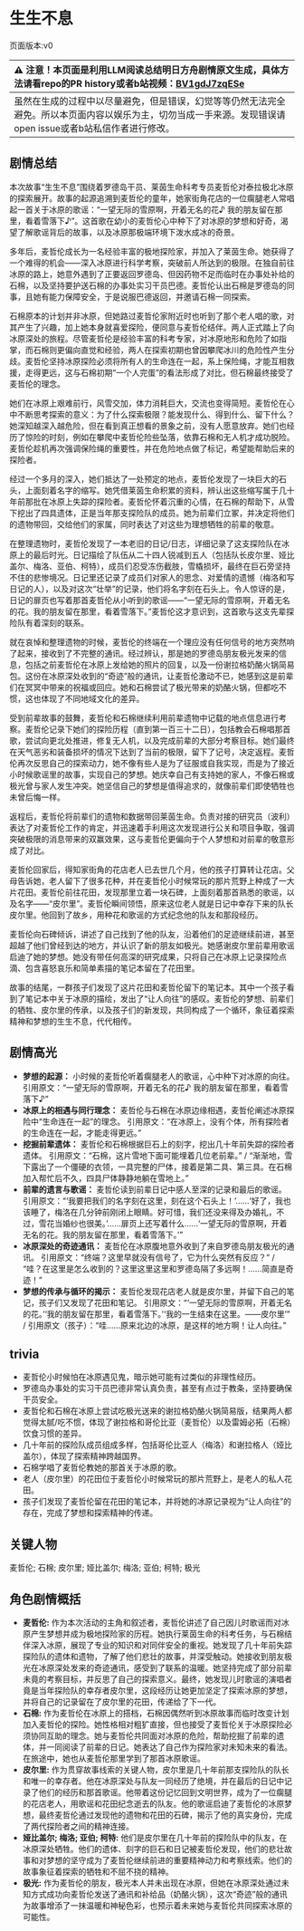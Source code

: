 # 生生不息
页面版本:v0
 

| :warning: 注意！本页面是利用LLM阅读总结明日方舟剧情原文生成，具体方法请看repo的PR history或者b站视频：[BV1gdJ7zqESe](https://www.bilibili.com/video/BV1gdJ7zqESe/)         |
|:----------------------------|
| 虽然在生成的过程中以尽量避免，但是错误，幻觉等等仍然无法完全避免。所以本页面内容以娱乐为主，切勿当成一手来源。发现错误请open issue或者b站私信作者进行修改。|



## 剧情总结
本次故事“生生不息”围绕着罗德岛干员、莱茵生命科考专员麦哲伦对泰拉极北冰原的探索展开。故事的起源追溯到麦哲伦的童年，她家街角花店的一位瘸腿老人常唱起一首关于冰原的歌谣：“一望无际的雪原啊，开着无名的花♪ 我的朋友留在那里，看着雪落下♪”。这首歌在幼小的麦哲伦心中种下了对冰原的梦想和好奇，渴望了解歌谣背后的故事，以及冰原那极端环境下泼水成冰的奇景。

多年后，麦哲伦成长为一名经验丰富的极地探险家，并加入了莱茵生命。她获得了一个难得的机会——深入冰原进行科学考察，突破前人所达到的极限。在独自前往冰原的路上，她意外遇到了正要返回罗德岛、但因药物不足而临时在办事处补给的石棉，以及坚持要护送石棉的办事处实习干员巴德。麦哲伦认出石棉是罗德岛的同事，且她有能力保障安全，于是说服巴德返回，并邀请石棉一同探索。

石棉原本的计划并非冰原，但她路过麦哲伦家附近时也听到了那个老人唱的歌，对其产生了兴趣，加上她本身就喜爱探险，便同意与麦哲伦结伴。两人正式踏上了向冰原深处的旅程。尽管麦哲伦是经验丰富的科考专家，对冰原地形和危险了如指掌，而石棉则更偏向直觉和经验，两人在探索初期也曾因攀爬冰川的危险性产生分歧。麦哲伦坚持冰原探险必须将所有人的生命连在一起，系上保险绳，才能互相救援，走得更远，这与石棉初期“一个人完蛋”的看法形成了对比，但石棉最终接受了麦哲伦的理念。

她们在冰原上艰难前行，风雪交加，体力消耗巨大，交流也变得简短。麦哲伦在心中不断思考探索的意义：为了什么探索极限？能发现什么、得到什么、留下什么？她深知越深入越危险，但在看到真正想看的景象之前，没有人愿意放弃。她们也经历了惊险的时刻，例如在攀爬中麦哲伦险些坠落，依靠石棉和无人机才成功脱险。麦哲伦趁机再次强调保险绳的重要性，并在危险地点做了标记，希望能帮助后来的探险者。

经过一个多月的深入，她们抵达了一处预定的地点，麦哲伦发现了一块巨大的石头，上面刻着名字的缩写。她凭借莱茵生命积累的资料，辨认出这些缩写属于几十年前那批在冰原上失踪的探险者。麦哲伦怀着沉重的心情，在石棉的帮助下，从雪下挖出了四具遗体，正是当年那支探险队的成员。她为前辈们立冢，并决定将他们的遗物带回，交给他们的家属，同时表达了对这些为理想牺牲的前辈的敬意。

在整理遗物时，麦哲伦发现了一本老旧的日记/日志，详细记录了这支探险队在冰原上的最后时光。日记描绘了队伍从二十四人锐减到五人（包括队长皮尔里、娅比盖尔、梅洛、亚伯、柯特），成员们忍受冻伤截肢，雪橇损坏，最终在巨石旁坚持不住的悲惨境况。日记里还记录了成员们对家人的思念、对爱情的遗憾（梅洛和写日记的人），以及对这次“壮举”的记录，他们将名字刻在石头上。令人惊讶的是，日记的扉页也写着那首麦哲伦从小听到的歌谣——“一望无际的雪原啊，开着无名的花。我的朋友留在那里，看着雪落下。”麦哲伦这才意识到，这首歌与这支先辈探险队有着深刻的联系。

就在哀悼和整理遗物的时候，麦哲伦的终端在一个理应没有任何信号的地方突然响了起来，接收到了不完整的通讯。经过辨认，那是她的罗德岛朋友极光发来的信息，包括之前麦哲伦在冰原上发给她的照片的回复，以及一份谢拉格奶酪火锅简易包。这份在冰原深处收到的“奇迹”般的通讯，让麦哲伦激动不已，她感到这是前辈们在冥冥中带来的祝福或回应。她和石棉尝试了极光带来的奶酪火锅，但都吃不惯，这也体现了不同地域文化的差异。

受到前辈故事的鼓舞，麦哲伦和石棉继续利用前辈遗物中记载的地点信息进行考察。麦哲伦记录下她们的探险历程（直到第一百三十二日），包括教会石棉唱那首歌，尝试向更北处推进，修复无人机，以及完成前辈的大部分考察目标。她们最终在天气恶劣和装备损坏的情况下达到了当前的极限，留下了记号，决定返程。麦哲伦再次反思自己的探索动力，她不像有些人是为了征服或自我实现，而是为了接近小时候歌谣里的故事，实现自己的梦想。她庆幸自己有支持她的家人，不像石棉或极光曾与家人发生冲突。她坚信自己的梦想是值得追求的，就像前辈们即使牺牲也未曾后悔一样。

返程后，麦哲伦将前辈们的遗物和数据带回莱茵生命。负责对接的研究员（波利）表达了对麦哲伦工作的肯定，并迅速着手利用这次发现进行公关和项目争取，强调突破极限的消息带来的双赢效果，这与麦哲伦更偏向于个人梦想和对前辈的敬意形成了对比。

麦哲伦回家后，得知家街角的花店老人已去世几个月，他的孩子打算转让花店。父母告诉她，老人留下了很多花种，并在麦哲伦小时候常玩的那片荒野上种成了一大片花田。麦哲伦前往花田，发现那里立着一块石碑，上面刻着那首熟悉的歌谣，以及名字——“皮尔里”。麦哲伦瞬间领悟，原来这位老人就是日记中幸存下来的队长皮尔里。他回到了故乡，用种花和歌谣的方式纪念他的队友和那段经历。

麦哲伦向石碑倾诉，讲述了自己找到了他的队友，沿着他们的足迹继续前进，甚至超越了他们曾经到达的地方，并认识了新的朋友如极光。她感谢皮尔里前辈用歌谣启迪了她的梦想。她没有带任何高深的研究成果，只将自己在冰原上记录探险点滴、包含喜怒哀乐和简单素描的笔记本留在了花田里。

故事的结尾，一群孩子们发现了这片花田和麦哲伦留下的笔记本。其中一个孩子看到了笔记本中关于冰原的描绘，发出了“让人向往”的感叹。麦哲伦的梦想、前辈们的牺牲、皮尔里的传承，以及孩子们的新发现，共同构成了一个循环，象征着探索精神和梦想的生生不息，代代相传。
## 剧情高光
- **梦想的起源：** 小时候的麦哲伦听着瘸腿老人的歌谣，心中种下对冰原的向往。
  引用原文：“一望无际的雪原啊，开着无名的花♪ 我的朋友留在那里，看着雪落下♪”
- **冰原上的相遇与同行理念：** 麦哲伦与石棉在冰原边缘相遇，麦哲伦阐述冰原探险中“生命连在一起”的理念。
  引用原文：“在冰原上，没有个体，所有探险者的生命连在一起，才能走得更远。”
- **挖掘前辈遗体：** 麦哲伦和石棉根据巨石上的刻字，挖出几十年前失踪的探险者遗体。
  引用原文：“石棉，这片雪地下面可能埋着几位老前辈。” / “渐渐地，雪下露出了一个僵硬的衣领，一具完整的尸体，接着是第二具、第三具。在石棉加入帮忙后不久，四具尸体静静地躺在雪地上。”
- **前辈的遗言与歌谣：** 麦哲伦读到前辈日记中感人至深的记录和最后的歌谣。
  引用原文：“‘我要把我们的名字刻在这里，刻在这个石头上！’......‘好了，我也该睡了，梅洛在几分钟前刚闭上眼睛。好可惜，我们还没来得及办婚礼，不过，雪花当婚纱也很美。’......扉页上还写着什么......‘一望无际的雪原啊，开着无名的花。我的朋友留在那里，看着雪落下。’”
- **冰原深处的奇迹通讯：** 麦哲伦在冰原腹地意外收到了来自罗德岛朋友极光的通讯。
  引用原文：“终端？这里早就没有信号了，它为什么突然有反应？” / “哇？在这里是怎么收到的？这里这里这里和罗德岛隔了多远啊！......简直是奇迹！”
- **梦想的传承与循环的揭示：** 麦哲伦发现花店老人就是皮尔里，并留下自己的笔记，孩子们又发现了花田和笔记。
  引用原文：“‘一望无际的雪原啊，开着无名的花。’‘我的朋友留在那里，看着雪落下。’‘我的一生结束在这里。——皮尔里’” / 引用原文（孩子）：“哇......原来北边的冰原，是这样的地方啊！让人向往。”
## trivia
- 麦哲伦小时候怕在冰原遇见鬼，暗示她可能有过类似的非理性经历。
- 罗德岛办事处的实习干员巴德非常认真负责，甚至有点过于教条，坚持要确保干员安全。
- 麦哲伦和石棉在冰原上尝试吃极光送来的谢拉格奶酪火锅简易版，结果两人都觉得太腻/吃不惯，体现了谢拉格和哥伦比亚（麦哲伦）以及雷姆必拓（石棉）饮食习惯的差异。
- 几十年前的探险队成员组成多样，包括哥伦比亚人（梅洛）和谢拉格人（娅比盖尔），体现了探索精神跨越国界。
- 石棉学唱了麦哲伦教她的那首关于冰原的歌。
- 老人（皮尔里）的花田位于麦哲伦小时候常玩的那片荒野上，是老人的私人花田。
- 孩子们发现了麦哲伦留在花田的笔记本，并将她的冰原记录视为“让人向往”的存在，完成了梦想和探索精神的传递。
## 关键人物
麦哲伦; 石棉; 皮尔里; 娅比盖尔; 梅洛; 亚伯; 柯特; 极光
## 角色剧情概括
-   **麦哲伦:** 作为本次活动的主角和叙述者，麦哲伦讲述了自己因儿时歌谣而对冰原产生梦想并成为极地探险家的历程。她执行莱茵生命的科考任务，与石棉结伴深入冰原，展现了专业的知识和对同伴安全的重视。她发现了几十年前失踪探险队的遗体和遗物，了解了他们悲壮的故事，并深受触动。她接收到朋友极光在冰原深处发来的奇迹通讯，感受到了联系的温暖。她坚持完成了部分前辈未竟的考察目标，并反思了自己的探索意义。最终，她发现儿时歌谣的演唱者竟是当年探险队的幸存者皮尔里，这段经历让她更加坚定了探索冰原的梦想，并将自己的记录留在了皮尔里的花田，传递给了下一代。
-   **石棉:** 作为麦哲伦在冰原上的搭档，石棉因偶然听到冰原故事而临时改变计划加入麦哲伦的探险。她性格相对粗犷直接，但也接受了麦哲伦关于冰原探险必须协同互助的理念。她与麦哲伦共同面对冰原的危险，帮助挖掘了前辈的遗体，并一同阅读了前辈的日记。她表达了自己作为探险家对未知未来的看法。在旅途中，她也从麦哲伦那里学到了那首冰原歌谣。
-   **皮尔里:** 作为贯穿故事线索的关键人物，皮尔里是几十年前那支探险队的队长和唯一的幸存者。他在冰原深处与队友一同经历了绝境，并在最后的日记中记录了他们的经历和那首歌谣。他带着这份记忆回到文明世界，成为了一位瘸腿的花店老人，用歌谣和花田纪念逝去的队友。他的歌谣启迪了麦哲伦的冰原梦想，最终麦哲伦通过发现他的遗物和花田的石碑，揭示了他的真实身份，完成了两代探险者之间的精神连接。
-   **娅比盖尔; 梅洛; 亚伯; 柯特:** 他们是皮尔里在几十年前的探险队中的队友，在冰原深处牺牲。他们的遗体、刻字的巨石和日记被麦哲伦发现，他们的悲壮故事和对梦想的坚守成为了麦哲伦继续前进的重要精神动力和考察线索。他们的故事象征着探索的牺牲和不屈不挠的精神。
-   **极光:** 作为麦哲伦的朋友，极光本人并未出现在冰原，但她在冰原深处通过未知方式成功向麦哲伦发送了通讯和补给品（奶酪火锅），这次“奇迹”般的通讯为故事增添了一抹温暖和神秘色彩，也预示着未来她与麦哲伦共同探索冰原的可能性。